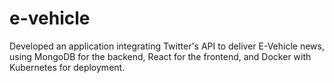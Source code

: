 # e-vehicle
Developed an application integrating Twitter's API to deliver E-Vehicle news, using MongoDB for the backend, React for the frontend, and Docker with Kubernetes for deployment.
